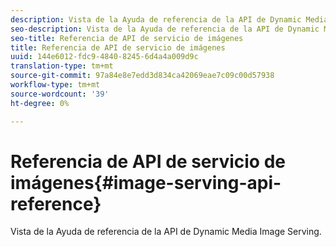 ```yaml
---
description: Vista de la Ayuda de referencia de la API de Dynamic Media Image Serving.
seo-description: Vista de la Ayuda de referencia de la API de Dynamic Media Image Serving.
seo-title: Referencia de API de servicio de imágenes
title: Referencia de API de servicio de imágenes
uuid: 144e6012-fdc9-4840-8245-6d4a4a009d9c
translation-type: tm+mt
source-git-commit: 97a84e8e7edd3d834ca42069eae7c09c00d57938
workflow-type: tm+mt
source-wordcount: '39'
ht-degree: 0%

---
```



# Referencia de API de servicio de imágenes{#image-serving-api-reference}

Vista de la Ayuda de referencia de la API de Dynamic Media Image Serving.

